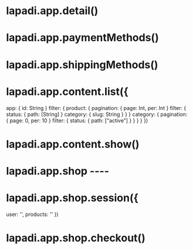 

# lapadi.app.detail()
# lapadi.app.paymentMethods()
# lapadi.app.shippingMethods()

# lapadi.app.content.list({
   app: { id: String }
    filter: {
      product: {
        pagination: { page: Int, per: Int }
        filter: {
          status: { path: [String] }
          category: { slug: String }
        }
      }
      category: {
        pagination: { page: 0, per: 10 }
        filter: { status: { path: ["active"] } }
      }
    }
})

# lapadi.app.content.show()

# lapadi.app.shop ----

# lapadi.app.shop.session({
  user: '',
  products: ''
})

# lapadi.app.shop.checkout()